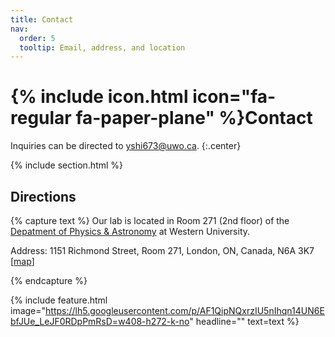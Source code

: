 ```yaml
---
title: Contact
nav:
  order: 5
  tooltip: Email, address, and location
---
```

# {% include icon.html icon="fa-regular fa-paper-plane" %}Contact


Inquiries can be directed to [yshi673@uwo.ca](yshi673@uwo.ca).
{:.center}

{% include section.html %}

## Directions

{% capture text %}
Our lab is located in Room 271 (2nd floor) of the [Depatment of Physics & Astronomy](https://www.physics.uwo.ca/) at Western University. 

Address: 1151 Richmond Street, Room 271, London, ON, Canada, N6A 3K7 [[map](https://www.google.com/maps/place/Physics+and+Astronomy,+1151+Richmond+St,+London,+ON+N6G+2V4/@43.0094113,-81.2739824,18.25z)]

{% endcapture %}

{%
  include feature.html
  image="https://lh5.googleusercontent.com/p/AF1QipNQxrzIU5nIhqn14UN6EbfJUe_LeJF0RDpPmRsD=w408-h272-k-no"
  headline=""
  text=text
%}